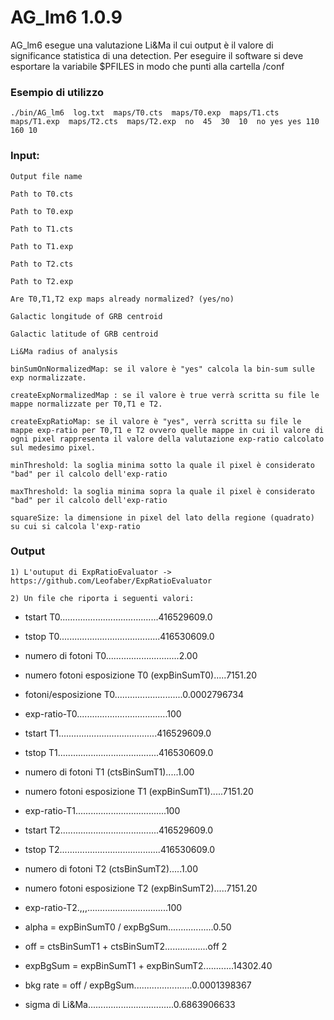 # AG_lm6 1.0.9

AG_lm6 esegue una valutazione Li&Ma il cui output è il valore di significance statistica di una detection.
Per eseguire il software si deve esportare la variabile $PFILES in modo che punti alla cartella /conf

### Esempio di utilizzo

    ./bin/AG_lm6  log.txt  maps/T0.cts  maps/T0.exp  maps/T1.cts  maps/T1.exp  maps/T2.cts  maps/T2.exp  no  45  30  10  no yes yes 110 160 10  

### Input:
  
    Output file name
  
    Path to T0.cts
  
    Path to T0.exp
      
    Path to T1.cts
  
    Path to T1.exp
        
    Path to T2.cts 
  
    Path to T2.exp
    
    Are T0,T1,T2 exp maps already normalized? (yes/no)
  
    Galactic longitude of GRB centroid
  
    Galactic latitude of GRB centroid
  
    Li&Ma radius of analysis
      	
    binSumOnNormalizedMap: se il valore è "yes" calcola la bin-sum sulle exp normalizzate.
	
    createExpNormalizedMap : se il valore è true verrà scritta su file le mappe normalizzate per T0,T1 e T2.
    
    createExpRatioMap: se il valore è "yes", verrà scritta su file le mappe exp-ratio per T0,T1 e T2 ovvero quelle mappe in cui il valore di ogni pixel rappresenta il valore della valutazione exp-ratio calcolato sul medesimo pixel. 
    
    minThreshold: la soglia minima sotto la quale il pixel è considerato "bad" per il calcolo dell'exp-ratio 
	
    maxThreshold: la soglia minima sopra la quale il pixel è considerato "bad" per il calcolo dell'exp-ratio

    squareSize: la dimensione in pixel del lato della regione (quadrato) su cui si calcola l'exp-ratio 

 	
### Output

    1) L'outuput di ExpRatioEvaluator -> https://github.com/Leofaber/ExpRatioEvaluator
    
    2) Un file che riporta i seguenti valori: 

  
  * tstart T0.......................................416529609.0
  * tstop T0........................................416530609.0
  * numero di fotoni T0.............................2.00
  * numero fotoni esposizione T0  (expBinSumT0).....7151.20
  * fotoni/esposizione T0...........................0.0002796734
  * exp-ratio-T0....................................100
    
  * tstart T1.......................................416529609.0
  * tstop T1........................................416530609.0
  * numero di fotoni T1           (ctsBinSumT1).....1.00
  * numero fotoni esposizione T1  (expBinSumT1).....7151.20
  * exp-ratio-T1....................................100
    
  * tstart T2.......................................416529609.0
  * tstop T2........................................416530609.0
  * numero di fotoni T2           (ctsBinSumT2).....1.00
  * numero fotoni esposizione T2  (expBinSumT2).....7151.20
  * exp-ratio-T2.,,,................................100
  
  * alpha = expBinSumT0 / expBgSum..................0.50
  * off = ctsBinSumT1 + ctsBinSumT2.................off 2
  * expBgSum = expBinSumT1 + expBinSumT2............14302.40
  * bkg rate = off / expBgSum.......................0.0001398367
  * sigma di Li&Ma..................................0.6863906633
                    

  

